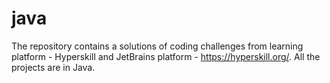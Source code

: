 # java

The repository contains a solutions of coding challenges from learning platform - Hyperskill and JetBrains platform - https://hyperskill.org/. 
All the projects are in Java.
